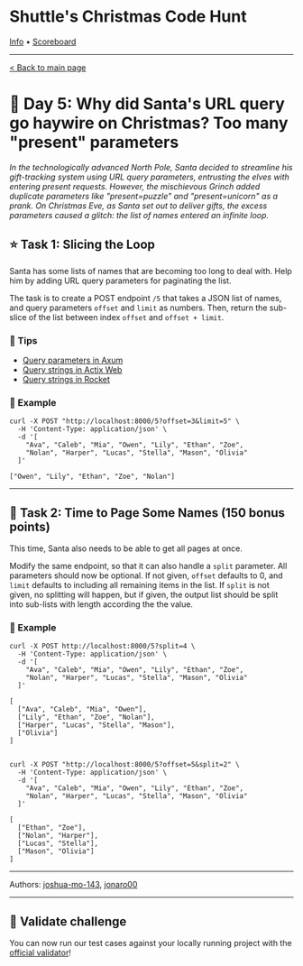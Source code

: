 Shuttle's Christmas Code Hunt
=============================

[Info](https://www.shuttle.rs/cch) • [Scoreboard](https://www.shuttle.rs/cch#scoreboard)

* * *

[< Back to main page](/cch)

🎄 Day 5: Why did Santa's URL query go haywire on Christmas? Too many "present" parameters
===========================================================================================

_In the technologically advanced North Pole, Santa decided to streamline his gift-tracking system using URL query parameters, entrusting the elves with entering present requests. However, the mischievous Grinch added duplicate parameters like "present=puzzle" and "present=unicorn" as a prank. On Christmas Eve, as Santa set out to deliver gifts, the excess parameters caused a glitch: the list of names entered an infinite loop._

⭐ Task 1: Slicing the Loop
--------------------------

Santa has some lists of names that are becoming too long to deal with. Help him by adding URL query parameters for paginating the list.

The task is to create a POST endpoint `/5` that takes a JSON list of names, and query parameters `offset` and `limit` as numbers. Then, return the sub-slice of the list between index `offset` and `offset + limit`.

### 🔔 Tips

* [Query parameters in Axum](https://docs.rs/axum/latest/axum/extract/struct.Query.html)
* [Query strings in Actix Web](https://actix.rs/docs/extractors/)
* [Query strings in Rocket](https://rocket.rs/v0.5/guide/requests/#query-strings)

### 💠 Example

    curl -X POST "http://localhost:8000/5?offset=3&limit=5" \
      -H 'Content-Type: application/json' \
      -d '[
        "Ava", "Caleb", "Mia", "Owen", "Lily", "Ethan", "Zoe",
        "Nolan", "Harper", "Lucas", "Stella", "Mason", "Olivia"
      ]'
    
    ["Owen", "Lily", "Ethan", "Zoe", "Nolan"]

* * *

🎁 Task 2: Time to Page Some Names (150 bonus points)
-----------------------------------------------------

This time, Santa also needs to be able to get all pages at once.

Modify the same endpoint, so that it can also handle a `split` parameter. All parameters should now be optional. If not given, `offset` defaults to 0, and `limit` defaults to including all remaining items in the list. If `split` is not given, no splitting will happen, but if given, the output list should be split into sub-lists with length according the the value.

### 💠 Example

    curl -X POST http://localhost:8000/5?split=4 \
      -H 'Content-Type: application/json' \
      -d '[
        "Ava", "Caleb", "Mia", "Owen", "Lily", "Ethan", "Zoe",
        "Nolan", "Harper", "Lucas", "Stella", "Mason", "Olivia"
      ]'
    
    [
      ["Ava", "Caleb", "Mia", "Owen"],
      ["Lily", "Ethan", "Zoe", "Nolan"],
      ["Harper", "Lucas", "Stella", "Mason"],
      ["Olivia"]
    ]
    

    curl -X POST "http://localhost:8000/5?offset=5&split=2" \
      -H 'Content-Type: application/json' \
      -d '[
        "Ava", "Caleb", "Mia", "Owen", "Lily", "Ethan", "Zoe",
        "Nolan", "Harper", "Lucas", "Stella", "Mason", "Olivia"
      ]'
    
    [
      ["Ethan", "Zoe"],
      ["Nolan", "Harper"],
      ["Lucas", "Stella"],
      ["Mason", "Olivia"]
    ]

* * *

Authors: [joshua-mo-143](https://github.com/joshua-mo-143), [jonaro00](https://github.com/jonaro00)

* * *

📗 Validate challenge
---------------------

You can now run our test cases against your locally running project with the [official validator](https://crates.io/crates/cch23-validator)!
